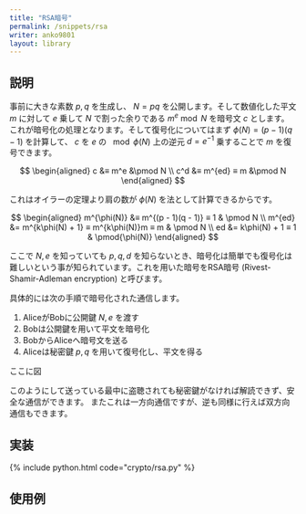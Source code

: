 ```yaml
---
title: "RSA暗号"
permalink: /snippets/rsa
writer: anko9801
layout: library
---
```


## 説明

事前に大きな素数 $p, q$ を生成し、 $N = pq$ を公開します。そして数値化した平文 $m$ に対して $e$ 乗して $N$ で割った余りである $m^e \bmod N$ を暗号文 $c$ とします。これが暗号化の処理となります。そして復号化についてはまず $\phi(N) = (p - 1)(q - 1)$ を計算して、 $c$ を $e$ の $\mod \phi(N)$ 上の逆元 $d = e^{-1}$ 乗することで $m$ を復号できます。

$$
\begin{aligned}
c &≡ m^e &\pmod N \\
c^d &≡ m^{ed} ≡ m &\pmod N
\end{aligned}
$$

これはオイラーの定理より肩の数が $\phi(N)$ を法として計算できるからです。

$$
\begin{aligned}
m^{\phi(N)} &≡ m^{(p - 1)(q - 1)} ≡ 1 & \pmod N \\
m^{ed} &= m^{k\phi(N) + 1} ≡ m^{k\phi(N)}m ≡ m & \pmod N \\
ed &= k\phi(N) + 1 ≡ 1 & \pmod{\phi(N)}
\end{aligned}
$$

ここで $N, e$ を知っていても $p, q, d$ を知らないとき、暗号化は簡単でも復号化は難しいという事が知られています。これを用いた暗号をRSA暗号 (Rivest-Shamir-Adleman encryption) と呼びます。

具体的には次の手順で暗号化された通信します。

1. AliceがBobに公開鍵 $N, e$ を渡す
2. Bobは公開鍵を用いて平文を暗号化
3. BobからAliceへ暗号文を送る
4. Aliceは秘密鍵 $p, q$ を用いて復号化し、平文を得る

ここに図

このようにして送っている最中に盗聴されても秘密鍵がなければ解読できず、安全な通信ができます。
またこれは一方向通信ですが、逆も同様に行えば双方向通信もできます。

## 実装

{% include python.html code="crypto/rsa.py" %}

## 使用例
